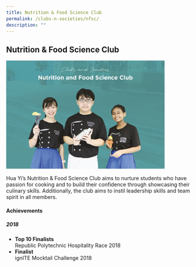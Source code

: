 ```yaml
---
title: Nutrition & Food Science Club
permalink: /clubs-n-societies/nfsc/
description: ""
---
```

## Nutrition & Food Science Club

<img src="/images/CCA-06.jpg" style="width:85%">

Hua Yi’s Nutrition & Food Science Club aims to nurture students who have passion for cooking and to build their confidence through showcasing their culinary skills. Additionally, the club aims to instil leadership skills and team spirit in all members.

#### Achievements

##### 2018  

*   **Top 10 Finalists**<br>
    Republic Polytechnic Hospitality Race 2018
*   **Finalist**<br>
    ignITE Mocktail Challenge 2018